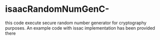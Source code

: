 # isaacRandomNumGenC-
this code execute secure random number generator for cryptography purposes. An example code with issac implementation has been provided there 
